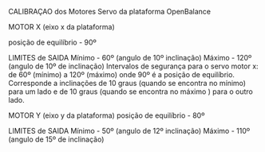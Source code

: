 CALIBRAÇAO dos Motores Servo da plataforma OpenBalance

MOTOR X (eixo x da plataforma)

posição de equilíbrio - 90º

LIMITES de SAIDA
Mínimo - 60º (angulo de 10º inclinação)
Máximo - 120º (angulo de 10º de inclinação)
Intervalos de segurança para o servo motor x:
de 60º (mínimo) a 120º (máximo) onde 90º é a posição de equilíbrio.
Corresponde a inclinações de 10 graus (quando se encontra no mínimo) para um lado e de 10 graus (quando se encontra no máximo ) para o outro lado.

MOTOR Y (eixo y da plataforma)
posição de equilíbrio - 80º

LIMITES de SAIDA
Mínimo - 50º (angulo de 12º inclinação)
Máximo - 110º (angulo de 15º de inclinação)




